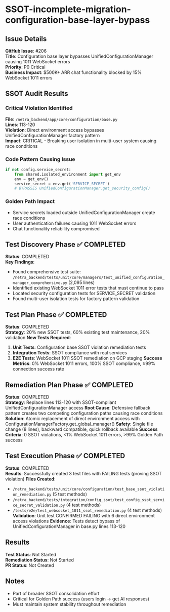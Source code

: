 # SSOT-incomplete-migration-configuration-base-layer-bypass

## Issue Details
**GitHub Issue**: #206  
**Title**: Configuration base layer bypasses UnifiedConfigurationManager causing 1011 WebSocket errors  
**Priority**: P0 Critical  
**Business Impact**: $500K+ ARR chat functionality blocked by 15% WebSocket 1011 errors

## SSOT Audit Results

### Critical Violation Identified
**File**: `/netra_backend/app/core/configuration/base.py`  
**Lines**: 113-120  
**Violation**: Direct environment access bypasses UnifiedConfigurationManager factory pattern  
**Impact**: CRITICAL - Breaking user isolation in multi-user system causing race conditions

### Code Pattern Causing Issue
```python
if not config.service_secret:
    from shared.isolated_environment import get_env
    env = get_env()
    service_secret = env.get('SERVICE_SECRET')
    # BYPASSES UnifiedConfigurationManager.get_security_config()
```

### Golden Path Impact
- Service secrets loaded outside UnifiedConfigurationManager create race conditions
- User authentication failures causing 1011 WebSocket errors
- Chat functionality reliability compromised

## Test Discovery Phase ✅ COMPLETED
**Status**: COMPLETED  
**Key Findings**: 
- Found comprehensive test suite: `/netra_backend/tests/unit/core/managers/test_unified_configuration_manager_comprehensive.py` (2,095 lines)
- Identified existing WebSocket 1011 error tests that must continue to pass
- Located security configuration tests for SERVICE_SECRET validation
- Found multi-user isolation tests for factory pattern validation

## Test Plan Phase ✅ COMPLETED
**Status**: COMPLETED  
**Strategy**: 20% new SSOT tests, 60% existing test maintenance, 20% validation
**New Tests Required**:
1. **Unit Tests**: Configuration base SSOT violation remediation tests
2. **Integration Tests**: SSOT compliance with real services  
3. **E2E Tests**: WebSocket 1011 SSOT remediation on GCP staging
**Success Metrics**: 0% WebSocket 1011 errors, 100% SSOT compliance, ≥99% connection success rate

## Remediation Plan Phase ✅ COMPLETED
**Status**: COMPLETED  
**Strategy**: Replace lines 113-120 with SSOT-compliant UnifiedConfigurationManager access
**Root Cause**: Defensive fallback pattern creates two competing configuration paths causing race conditions
**Solution**: Atomic replacement of direct environment access with ConfigurationManagerFactory.get_global_manager()
**Safety**: Single file change (8 lines), backward compatible, quick rollback available
**Success Criteria**: 0 SSOT violations, <1% WebSocket 1011 errors, >99% Golden Path success

## Test Execution Phase ✅ COMPLETED
**Status**: COMPLETED  
**Results**: Successfully created 3 test files with FAILING tests (proving SSOT violation)
**Files Created**:
- `/netra_backend/tests/unit/core/configuration/test_base_ssot_violation_remediation.py` (5 test methods)
- `/netra_backend/tests/integration/config_ssot/test_config_ssot_service_secret_validation.py` (4 test methods)  
- `/tests/e2e/test_websocket_1011_ssot_remediation.py` (4 test methods)
**Validation**: Unit test CONFIRMED FAILING with 6 direct environment access violations
**Evidence**: Tests detect bypass of UnifiedConfigurationManager in base.py lines 113-120

## Results
**Test Status**: Not Started  
**Remediation Status**: Not Started  
**PR Status**: Not Created

## Notes
- Part of broader SSOT consolidation effort
- Critical for Golden Path success (users login → get AI responses)
- Must maintain system stability throughout remediation